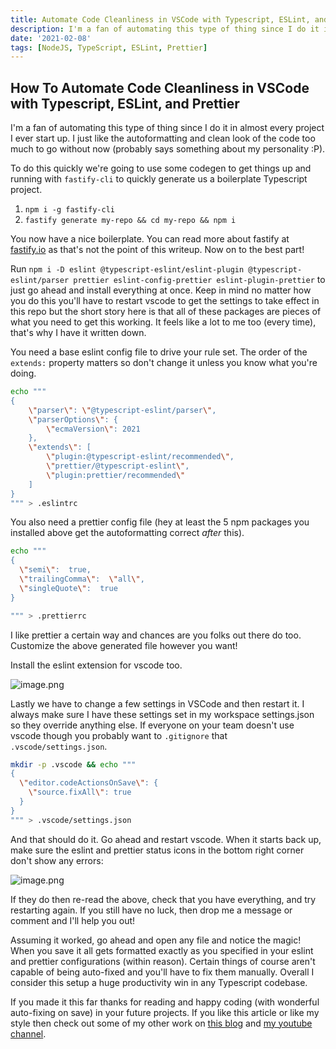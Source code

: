 ```yaml
---
title: Automate Code Cleanliness in VSCode with Typescript, ESLint, and Prettier
description: I'm a fan of automating this type of thing since I do it in almost every project I ever start up. I just like the autoformatting and clean look of the code too much to go without now (probably says something about my personality).
date: '2021-02-08'
tags: [NodeJS, TypeScript, ESLint, Prettier]
---
```

## How To Automate Code Cleanliness in VSCode with Typescript, ESLint, and Prettier

I'm a fan of automating this type of thing since I do it in almost every project I ever start up. I just like the autoformatting and clean look of the code too much to go without now (probably says something about my personality :P).

To do this quickly we're going to use some codegen to get things up and running with `fastify-cli` to quickly generate us a boilerplate Typescript project.

1. `npm i -g fastify-cli`
2. `fastify generate my-repo && cd my-repo && npm i`

You now have a nice boilerplate.  You can read more about fastify at [fastify.io](https://fastify.io) as that's not the point of this writeup.  Now on to the best part!

Run `npm i -D eslint @typescript-eslint/eslint-plugin @typescript-eslint/parser prettier eslint-config-prettier eslint-plugin-prettier` to just go ahead and install everything at once.  Keep in mind no matter how you do this you'll have to restart vscode to get the settings to take effect in this repo but the short story here is that all of these packages are pieces of what you need to get this working.  It feels like a lot to me too (every time), that's why I have it written down.

You need a base eslint config file to drive your rule set.  The order of the `extends:` property matters so don't change it unless you know what you're doing.

```bash
echo """
{
    \"parser\": \"@typescript-eslint/parser\",
    \"parserOptions\": {
        \"ecmaVersion\": 2021
    },
    \"extends\": [
        \"plugin:@typescript-eslint/recommended\",
        \"prettier/@typescript-eslint\",
        \"plugin:prettier/recommended\"
    ]
}
""" > .eslintrc
```

You also need a prettier config file (hey at least the 5 npm packages you installed above get the autoformatting correct _after_ this).

```bash
echo """
{
  \"semi\":  true,
  \"trailingComma\":  \"all\",
  \"singleQuote\":  true
}

""" > .prettierrc
```

I like prettier a certain way and chances are you folks out there do too.  Customize the above generated file however you want!

Install the eslint extension for vscode too.

![image.png](https://cdn.hashnode.com/res/hashnode/image/upload/v1612230828666/bmF9TKF_t.png)

Lastly we have to change a few settings in VSCode and then restart it.  I always make sure I have these settings set in my workspace settings.json so they override anything else. If everyone on your team doesn't use vscode though you probably want to `.gitignore` that `.vscode/settings.json`.

```bash
mkdir -p .vscode && echo """
{
  \"editor.codeActionsOnSave\": {
    \"source.fixAll\": true
  }
}
""" > .vscode/settings.json
```

And that should do it. Go ahead and restart vscode.  When it starts back up, make sure the eslint and prettier status icons in the bottom right corner don't show any errors:

![image.png](https://cdn.hashnode.com/res/hashnode/image/upload/v1612231477887/tZ_1Vn7h_.png)

If they do then re-read the above, check that you have everything, and try restarting again.  If you still have no luck, then drop me a message or comment and I'll help you out!

Assuming it worked, go ahead and open any file and notice the magic!  When you save it all gets formatted exactly as you specified in your eslint and prettier configurations (within reason).  Certain things of course aren't capable of being auto-fixed and you'll have to fix them manually.  Overall I consider this setup a huge productivity win in any Typescript codebase.

If you made it this far thanks for reading and happy coding (with wonderful auto-fixing on save) in your future projects.  If you like this article or like my style then check out some of my other work on [this blog](https://jaywolfe.dev/) and [my youtube channel](https://www.youtube.com/channel/UCqUMpLZFrCxXm-qPSa8G08g).
